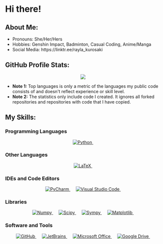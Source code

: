 <!DOCTYPE html>
<html>
    <body>
        <h1>
            Hi there!
        </h1>
        <h2>
            About Me:
        </h2>
        <ul>
            <li>
                Pronouns: She/Her/Hers
            </li>
            <li>
                Hobbies: Genshin Impact, Badminton, Casual Coding, Anime/Manga
            </li>
            <li>
                Social Media: https://linktr.ee/rayla_kurosaki
            </li>
        </ul>
        <h2>
            GitHub Profile Stats:
        </h2>
        <p align="center">
            <img src="https://github-readme-stats.vercel.app/api/top-langs/?username=RaylaKurosaki1503&theme=radical&cache_seconds=7200&langs_count=10&layout=compact&hide=Mathematica"/>
        </p>
        <ul>
            <li>
                <b>Note 1:</b> Top languages is only a metric of the languages my public code consists of and doesn't reflect experience or skill level. 
            </li>
            <li>
                <b>Note 2:</b> The statistics only include code I created. It ignores all forked repositories and repositories with code that I have copied.
            </li>
        </ul>
        <h2>
            My Skills:
        </h2>
        <h3>
            Programming Languages
        </h3>
        <p align="center"> 
            &emsp; 
            <a href="https://www.python.org" target="_blank">
                <img alt="Python" src="https://img.shields.io/badge/Python%20-%233572a5?style=plastic">
            </a>
            <!-- &emsp; 
            <a href="https://www.mathworks.com/products/matlab.html" target="_blank">
                <img alt="MATLAB" src="https://img.shields.io/badge/MATLAB%20-%23e16737?style=plastic">
            </a> -->
            <!-- &emsp; 
            <a href="https://julialang.org/" target="_blank">
                <img alt="Julia" src="https://img.shields.io/badge/Julia%20-%23a270ba?style=plastic">
            </a> -->
            <!-- &emsp; 
            <a href="https://fortran-lang.org/en/" target="_blank">
                <img alt="Fortran" src="https://img.shields.io/badge/Fortran%20-%234d41b1?style=plastic">
            </a> -->
            <!-- &emsp; 
            <a href="https://www.java.com/en/" target="_blank">
                <img alt="Java" src="https://img.shields.io/badge/Java%20-%23b07219?style=plastic">
            </a> -->
            <!-- &emsp; 
            <a href="https://www.cprogramming.com/" target="_blank">
                <img alt="C" src="https://img.shields.io/badge/C%20-%23555555?style=plastic">
            </a> -->
            &emsp; 
            <a href="" target="_blank">
                <img alt="" src="">
            </a>
        </p>
    <h3>
        Other Languages
    </h3>
        <p align="center"> 
            &emsp; 
            <a href="http://www.ams.org/publications/what-is-tex" target="_blank">
                <img alt="LaTeX" src="https://img.shields.io/badge/LaTeX%20-%23008080?style=plastic">
            </a>
            &emsp; 
            <a href="" target="_blank">
                <img alt="" src="">
            </a>
        </p>
        <h3>
            IDEs and Code Editors
        </h3>
        <p align="center">
            &emsp; 
            <a href="https://www.jetbrains.com/pycharm/" target="_blank">
                <img alt="PyCharm" src="https://img.shields.io/badge/PyCharm%20-%236be274?style=plastic">
            </a>
            <!-- &emsp; 
            <a href="https://www.jetbrains.com/idea/" target="_blank">
                <img alt="InteliiJ IDEA" src="https://img.shields.io/badge/IntelliJ%20IDEA%20-%238670cf?style=plastic">
            </a> -->
            &emsp; 
            <a href="https://code.visualstudio.com/" target="_blank">
                <img alt="Visual Studio Code" src="https://img.shields.io/badge/VSCode%20-%2322a6f1?style=plastic">
            </a>
            &emsp; 
            <a href="" target="_blank">
                <img alt="" src="">
            </a>
        </p>
    <h3>
        Libraries
    </h3>
        <p align="center">
            &emsp; 
            <a href="https://numpy.org/" target="_blank">
                <img alt="Numpy" src="https://img.shields.io/badge/Numpy%20-%234dabcf?style=plastic">
            </a>
            &emsp; 
            <a href="https://scipy.org/" target="_blank">
                <img alt="Scipy" src="https://img.shields.io/badge/Scipy%20-%230054a6?style=plastic">
            </a>
            &emsp; 
            <a href="https://www.sympy.org/en/index.html" target="_blank">
                <img alt="Sympy" src="https://img.shields.io/badge/Sympy%20-%233b5526?style=plastic">
            </a>
            &emsp; 
            <a href="https://matplotlib.org/" target="_blank">
                <img alt="Matplotlib" src="https://img.shields.io/badge/Matplotlib%20-%2365baea?style=plastic">
            </a>
            &emsp; 
            <a href="" target="_blank">
                <img alt="" src="">
            </a>
        </p>
    <h3>
        Software and Tools
    </h3>
        <p align="center">
            &emsp; 
            <a href="https://github.com/" target="_blank">
                <img alt="GitHub" src="https://img.shields.io/badge/GitHub%20-%23272b33?style=plastic">
            </a>
            &emsp; 
            <a href="https://www.jetbrains.com/" target="_blank">
                <img alt="JetBrains" src="https://img.shields.io/badge/JetBrains%20-%23000000?style=plastic">
            </a>
            <!-- &emsp; 
            <a href="https://www.wolfram.com/mathematica" target="_blank">
                <img alt="Mathematica" src="https://img.shields.io/badge/Mathematica%20-%23dd1100?style=plastic">
            </a> -->
            &emsp; 
            <a href="https://www.microsoft.com/en-us/microsoft-365/microsoft-office" target="_blank">
                <img alt="Microsoft Office" src="https://img.shields.io/badge/Microsoft%20Office%20-%23ffba08?style=plastic">
            </a>
            &emsp; 
            <a href="https://drive.google.com/drive" target="_blank">
                <img alt="Google Drive" src="https://img.shields.io/badge/Google%20Drive%20-%2334a853?style=plastic">
            </a>
            &emsp; 
            <a href="" target="_blank">
                <img alt="" src="">
            </a>
        </p>
    </body>
</html>
